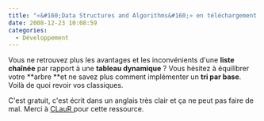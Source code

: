 ```yaml
---
title: "«&#160;Data Structures and Algorithms&#160;» en téléchargement gratuit"
date: 2008-12-23 10:08:59
categories:
  - Développement
---
```


Vous ne retrouvez plus les avantages et les inconvénients d'une **liste chaînée** par rapport à une **tableau dynamique**&nbsp;? Vous hésitez à équilibrer votre **arbre **et ne savez plus comment implémenter un **tri par base**. Voilà de quoi revoir vos classiques.

<!-- more -->

C'est gratuit, c'est écrit dans un anglais très clair et ça ne peut pas faire de mal. Merci à [CLauR ](http://blogs.msdn.com/b/clauer/archive/2008/12/22/d-couvrir-ou-r-viser-les-classiques-le-livre-gratuit-data-structures-and-algorithms.aspx)pour cette ressource.